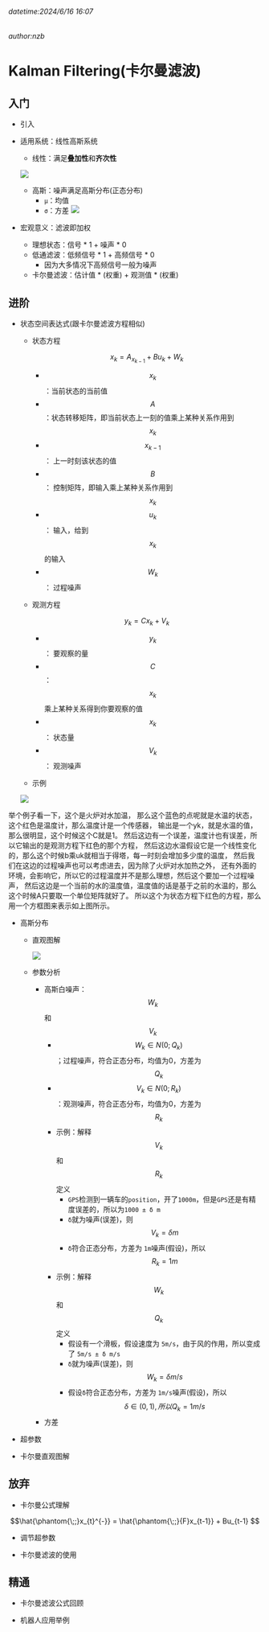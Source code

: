 ###### datetime:2024/6/16 16:07
###### author:nzb

# Kalman Filtering(卡尔曼滤波)


## 入门

- 引入

- 适用系统：线性高斯系统
    - 线性：满足**叠加性**和**齐次性**
 
    ![](./imgs/74daeb268339413794dcade849e49c4f.png)
        
    - 高斯：噪声满足高斯分布(正态分布)
        - `μ`：均值
        - `σ`：方差
    ![](./imgs/640657da22c7d280f4a752a88b6e6f24.png)
    
- 宏观意义：滤波即加权
    - 理想状态：信号 * 1 + 噪声 * 0
    - 低通滤波：低频信号 * 1 + 高频信号 * 0
        - 因为大多情况下高频信号一般为噪声
    - 卡尔曼滤波：估计值 * (权重)  + 观测值 * (权重)

## 进阶

- 状态空间表达式(跟卡尔曼滤波方程相似)

    - 状态方程
 
        $$ x_{k} = A_{x_{k-1} } + Bu_{k} + W_{k} $$
    
        - $$ x_{k} $$：当前状态的当前值 
        - $$ A $$：状态转移矩阵，即当前状态上一刻的值乘上某种关系作用到 $$ x_{k} $$
        - $$ x_{k-1} $$： 上一时刻该状态的值
        - $$ B $$： 控制矩阵，即输入乘上某种关系作用到 $$ x_{k} $$
        - $$ u_{k} $$： 输入，给到 $$ x_{k} $$ 的输入
        - $$ W_{k} $$： 过程噪声
    
    - 观测方程
        
        $$ y_{k} = Cx_{k} + V_{k} $$
        
        - $$ y_{k} $$： 要观察的量
        - $$ C $$： $$ x_{k} $$ 乘上某种关系得到你要观察的值
        - $$ x_{k} $$： 状态量
        - $$ V_{k} $$： 观测噪声
    
    - 示例
    
    ![](./imgs/20240616180104.jpg)
    
举个例子看一下，这个是火炉对水加温，
那么这个蓝色的点呢就是水温的状态，这个红色是温度计，那么温度计是一个传感器，
输出是一个yk，就是水温的值，那么很明显，这个时候这个C就是1。
然后这边有一个误差，温度计也有误差，所以它输出的是观测方程下红色的那个方程，
然后这边水温假设它是一个线性变化的，那么这个时候b乘uk就相当于得塔，每一时刻会增加多少度的温度，
然后我们在这边的过程噪声也可以考虑进去，因为除了火炉对水加热之外，
还有外面的环境，会影响它，所以它的过程温度并不是那么理想，然后这个要加一个过程噪声，
然后这边是一个当前的水的温度值，温度值的话是基于之前的水温的，那么这个时候A只要取一个单位矩阵就好了。
所以这个为状态方程下红色的方程，那么用一个方框图来表示如上图所示。

    
- 高斯分布

    - 直观图解
    
        ![](./imgs/20240616180954.jpg)
    
    - 参数分析
        
        - 高斯白噪声：$$ W_{k} $$ 和 $$ V_{k} $$
            - $$ W_{k} \in N(0;Q_{k}) $$；过程噪声，符合正态分布，均值为0，方差为 $$ Q_{k} $$ 
            - $$ V_{k} \in N(0;R_{k}) $$：观测噪声，符合正态分布，均值为0，方差为 $$ R_{k} $$
            - 示例：解释 $$ V_{k} $$ 和 $$ R_{k} $$ 定义
                - `GPS`检测到一辆车的`position`，开了`1000m`，但是`GPS`还是有精度误差的，所以为`1000 ± δ m`
                - `δ`就为噪声(误差)，则 $$ V_{k} = \delta m $$ 
                - `δ`符合正态分布，方差为 `1m`噪声(假设)，所以 $$ R_{k} = 1 m $$
            - 示例：解释 $$ W_{k} $$ 和 $$ Q_{k} $$ 定义
                - 假设有一个滑板，假设速度为 `5m/s`，由于风的作用，所以变成了 `5m/s ± δ m/s`
                - `δ`就为噪声(误差)，则 $$ W_{k} = \delta m/s $$
                - 假设`δ`符合正态分布，方差为 `1m/s`噪声(假设)，所以 $$ \delta \in (0,1),所以 Q_{k} = 1m/s $$ 
        - 方差
            
    
- 超参数

- 卡尔曼直观图解

## 放弃

- 卡尔曼公式理解

$$\hat{\phantom{\;;}x_{t}^{-}} = \hat{\phantom{\;;}{F}x_{t-1}} + Bu_{t-1} $$

- 调节超参数

- 卡尔曼滤波的使用

## 精通

- 卡尔曼滤波公式回顾

- 机器人应用举例


